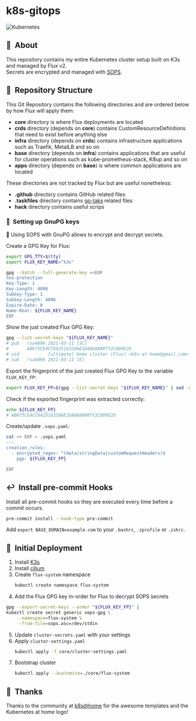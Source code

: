 # k8s-gitops

![Kubernetes](https://i.imgur.com/p1RzXjQ.png)

## :loudspeaker:&nbsp; About

This repository contains my entire Kubernetes cluster setup built on K3s and managed by Flux v2.  
Secrets are encrypted and managed with [SOPS](https://github.com/mozilla/sops).

## :open_file_folder:&nbsp; Repository Structure

This Git Repository contains the following directories and are ordered below by how Flux will apply them:

- **core** directory is where Flux deployments are located
- **crds** directory (depends on **core**) contains CustomResourceDefinitions that need to exist before anything else
- **infra** directory (depends on **crds**) contains infrastructure applications such as Traefik, MetalLB and so on
- **base** directory (depends on **infra**) contains applications that are useful for cluster operations such as kube-prometheus-stack, K8up and so on
- **apps** directory (depends on **base**) is where common applications are located

These directories are not tracked by Flux but are useful nonetheless:

- **.github** directory contains GitHub related files
- **.taskfiles** directory contains [go-taks](https://github.com/go-task/task) related files
- **hack** directory contains useful scrips

### :closed_lock_with_key:&nbsp; Setting up GnuPG keys

:round_pushpin: Using SOPS with GnuPG allows to encrypt and decrypt secrets.

Create a GPG Key for Flux:

```sh
export GPG_TTY=$(tty)
export FLUX_KEY_NAME="k3s"

gpg --batch --full-generate-key <<EOF
%no-protection
Key-Type: 1
Key-Length: 4096
Subkey-Type: 1
Subkey-Length: 4096
Expire-Date: 0
Name-Real: ${FLUX_KEY_NAME}
EOF
```

Show the just created Flux GPG Key:

```sh
gpg --list-secret-keys "${FLUX_KEY_NAME}"
# pub   rsa4096 2021-03-11 [SC]
#       AB675CE4CC64251G3S9AE1DAA88ARRTY2C009E2D
# uid           [ultimate] Home cluster (Flux) <k8s-at-home@gmail.com>
# sub   rsa4096 2021-03-11 [E]
```

Export the fingerprint of the just created Flux GPG Key to the variable `FLUX_KEY_FP`:

```sh
export FLUX_KEY_FP=$(gpg --list-secret-keys "${FLUX_KEY_NAME}" | sed -n '/sec/{n;s/^\s*\s//;p;}')
```

Check if the exported fingerprint was extracted correctly:

```sh
echo ${FLUX_KEY_FP}
# AB675CE4CC64251G3S9AE1DAA88ARRTY2C009E2D
```

Create/update `.sops.yaml`:

```bash
cat << EOF > .sops.yaml
---
creation_rules:
  - encrypted_regex: ^(data|stringData|customRequestHeaders)$
    pgp: ${FLUX_KEY_FP}

EOF
```

## :leftwards_arrow_with_hook:&nbsp; Install pre-commit Hooks

Install all pre-commit hooks so they are executed every time before a commit occurs.

```bash
pre-commit install --hook-type pre-commit
```

Add `export BASE_DOMAIN=example.com` to your `.bashrc`, `.zprofile` or `.zshrc`.

## :wrench:&nbsp; Initial Deployment

1. Install [K3s](https://k3s.io)
2. Install [cilium](https://docs.cilium.io/en/stable/gettingstarted/k8s-install-default)
3. Create `flux-system` namespace
   ```bash
   kubectl create namespace flux-system
   ```
4. Add the Flux GPG key in-order for Flux to decrypt SOPS secrets
  ```bash
  gpg --export-secret-keys --armor "${FLUX_KEY_FP}" |
  kubectl create secret generic sops-gpg \
      --namespace=flux-system \
      --from-file=sops.asc=/dev/stdin
  ```
5. Update `cluster-secrets.yaml` with your settings
6. Apply `cluster-settings.yaml`
   ```bash
   kubectl apply -f core/cluster-settings.yaml
   ```
7. Bootstrap cluster
   ```bash
   kubectl apply --kustomize=./core/flux-system
   ```

## :hugs:&nbsp; Thanks

Thanks to the community at [k8s@home](https://github.com/k8s-at-home) for the awesome templates and the Kubernetes at home logo!
